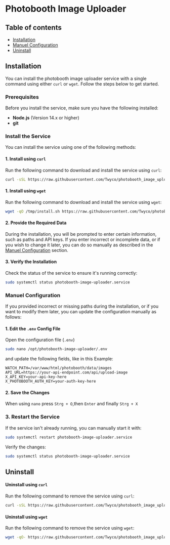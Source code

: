 # Photobooth Image Uploader

## Table of contents
- [Installation](#installation)
- [Manuel Configuration](#manuel-configuration)
- [Uninstall](#uninstall)

## Installation

You can install the photobooth image uploader service with a single command using either `curl` or `wget`. Follow the steps below to get started.

### Prerequisites

Before you install the service, make sure you have the following installed:

- **Node.js** (Version 14.x or higher)
- **git**

### Install the Service

You can install the service using one of the following methods:

#### 1. Install using `curl`

Run the following command to download and install the service using `curl`:

```bash
curl -sSL https://raw.githubusercontent.com/Twyco/photobooth_image_uploader/main/install.sh | sudo bash
```

#### 1. Install using `wget`

Run the following command to download and install the service using `wget`:

```bash
wget -qO /tmp/install.sh https://raw.githubusercontent.com/Twyco/photobooth_image_uploader/main/install.sh && sudo bash /tmp/install.sh
```

#### 2. Provide the Required Data
During the installation, you will be prompted to enter certain information, such as paths and API keys. If you enter incorrect or incomplete data, or if you wish to change it later, you can do so manually as described in the [Manuel Configuration](#manuel-configuration) section.


#### 3. Verify the Installation
Check the status of the service to ensure it's running correctly:
```bash
sudo systemctl status photobooth-image-uploader.service
```

### Manuel Configuration

If you provided incorrect or missing paths during the installation, or if you want to modify them later, you can update the configuration manually as follows:

#### 1. Edit the `.env` Config File

Open the configuration file (`.env`)

```bash
sudo nano /opt/photobooth-image-uploader/.env
```

and update the following fields, like in this Example:

```
WATCH_PATH=/var/www/html/photobooth/data/images
API_URL=https://your-api-endpoint.com/api/upload-image
X_API_KEY=your-api-key-here
X_PHOTOBOOTH_AUTH_KEY=your-auth-key-here
```

#### 2. Save the Changes

When using `nano` press `Strg + O`,then `Enter` and finally `Strg + X`

### 3. Restart the Service

If the service isn't already running, you can manually start it with:

```bash
sudo systemctl restart photobooth-image-uploader.service
```

Verify the changes:
```bash
sudo systemctl status photobooth-image-uploader.service
```

## Uninstall

#### Uninstall using `curl`

Run the following command to remove the service using `curl`:

```bash
curl -sSL https://raw.githubusercontent.com/Twyco/photobooth_image_uploader/main/install.sh -o /tmp/install.sh && sudo bash /tmp/install.sh```
```
#### Uninstall using `wget`

Run the following command to remove the service using `wget`:

```bash
wget -qO- https://raw.githubusercontent.com/Twyco/photobooth_image_uploader/main/uninstall.sh | sudo bash
```